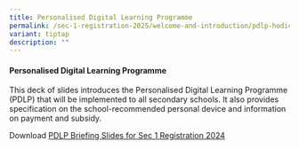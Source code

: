 ```yaml
---
title: Personalised Digital Learning Programme
permalink: /sec-1-registration-2025/welcome-and-introduction/pdlp-hodict/
variant: tiptap
description: ""
---
```

<h4><strong>Personalised Digital Learning Programme</strong></h4><p>This deck of slides introduces the Personalised Digital Learning Programme (PDLP) that will be implemented to all secondary schools. It also provides specification on the school-recommended personal device and information on payment and subsidy.</p><p>Download <a href="/files/3__2024_Sec_1_Registration___PDLP.pdf" rel="noopener noreferrer nofollow" target="_blank">PDLP Briefing Slides for Sec 1 Registration 2024</a></p>